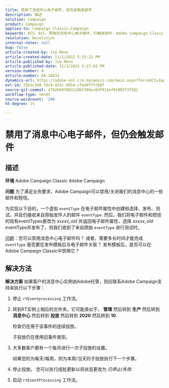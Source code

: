 ```yaml
---
title: 禁用了消息中心电子邮件，但仍会触发邮件
description: 描述
solution: Campaign
product: Campaign
applies-to: Campaign Classic,Campaign
keywords: KCS、ACC、禁用的消息中心电子邮件、仍触发邮件、Adobe Campaign Classic、Adobe Campaign、故障排除
resolution: Resolution
internal-notes: null
bug: false
article-created-by: Jim Menn
article-created-date: 11/1/2022 5:25:22 PM
article-published-by: Jim Menn
article-published-date: 11/1/2022 5:27:03 PM
version-number: 4
article-number: KA-16431
dynamics-url: https://adobe-ent.crm.dynamics.com/main.aspx?forceUCI=1&pagetype=entityrecord&etn=knowledgearticle&id=ded77429-0a5a-ed11-9561-6045bd006a22
exl-id: 25b3c168-7dc9-42ac-9954-cfe40f7fcb87
source-git-commit: 4702b69f883128bf305ec64f012ef01903f3f582
workflow-type: tm+mt
source-wordcount: '296'
ht-degree: 1%

---
```


# 禁用了消息中心电子邮件，但仍会触发邮件

## 描述


<b>环境</b>
Adobe Campaign Classic Adobe Campaign

<b>问题</b>
为了满足业务要求，Adobe Campaign可以禁用/关闭我们的消息中心的一些邮件和短信。

为实现以下目的，一个虚拟 `eventType` 在电子邮件属性中创建和选择、发布、测试，并且仍接收来自原始发件人的邮件 `eventType`.
然后，我们将电子邮件和短信的现有eventTypes更改为 *xxxxx_old* 并返回电子邮件属性，选择 *xxxxx_old*  eventType并发布了，但我们收到了来自原始 `eventType` 进行测试时。

<u>问题</u>：您可以禁用消息中心电子邮件吗？
或者，需要多长时间才能完成 `eventType` 是否要在发布模板后与电子邮件关联？
发布模板后，是否可以在Adobe Campaign Classic中禁用它？


## 解决方法


<b>解决方案</b>
如果客户的消息中心实例由Adobe托管，则应联系Adobe Campaign支持来执行以下步骤：

1. 停止 `rtEventprocessing` 工作流。
2. 转到RT实例上相应的文件夹，它可能类似于， <b>管理</b> 然后转到 <b>生产</b> 然后转到 <b>消息中心</b> 然后转到 <b>投放</b> 然后转到 <b>2020</b> 然后转到 <b>10</b>.

   检查仍在用于该事件的连续投放。

   子投放仍在使用旧事件类型。
3. 大多数客户都有一个每月进行一次子投放的设置。

   如果您的为每天/每周，则为本周/当天的子投放执行下一个步骤。
4. 停止投放。 您可以执行成批更新以将状态更改为 *已停止*/*失败*.
5. 启动 `rtEventProcessing` 工作流。
